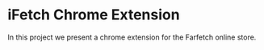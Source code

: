 # iFetch Chrome Extension

In this project we present a chrome extension for the Farfetch online store.
